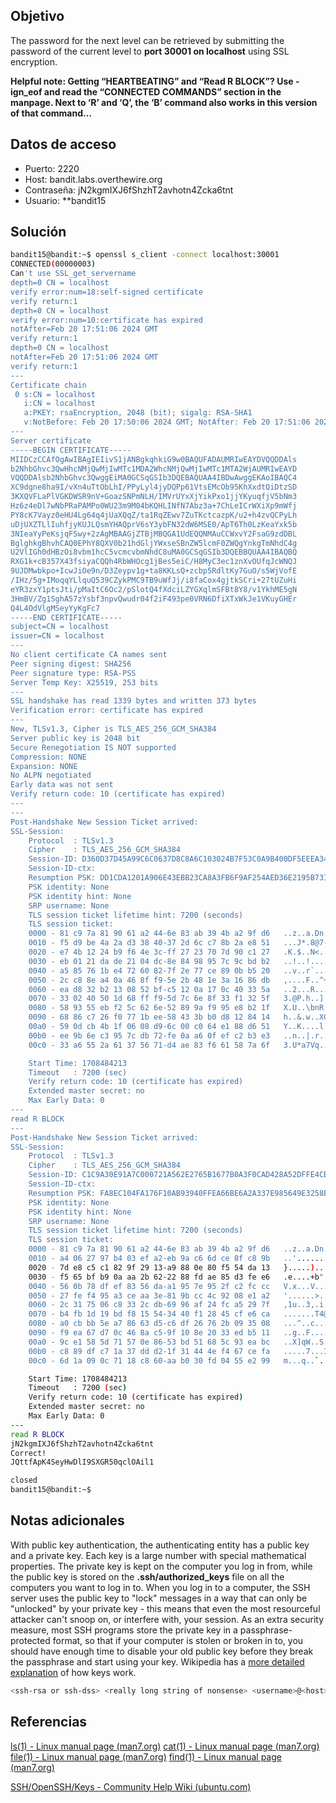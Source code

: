 ## Objetivo

The password for the next level can be retrieved by submitting the password of the current level to **port 30001 on localhost** using SSL encryption.

**Helpful note: Getting “HEARTBEATING” and “Read R BLOCK”? Use -ign_eof and read the “CONNECTED COMMANDS” section in the manpage. Next to ‘R’ and ‘Q’, the ‘B’ command also works in this version of that command…**
## Datos de acceso
- Puerto: 2220
- Host: bandit.labs.overthewire.org
- Contraseña: jN2kgmIXJ6fShzhT2avhotn4Zcka6tnt
- Usuario: **bandit15

## Solución

```bash
bandit15@bandit:~$ openssl s_client -connect localhost:30001
CONNECTED(00000003)
Can't use SSL_get_servername
depth=0 CN = localhost
verify error:num=18:self-signed certificate
verify return:1
depth=0 CN = localhost
verify error:num=10:certificate has expired
notAfter=Feb 20 17:51:06 2024 GMT
verify return:1
depth=0 CN = localhost
notAfter=Feb 20 17:51:06 2024 GMT
verify return:1
---
Certificate chain
 0 s:CN = localhost
   i:CN = localhost
   a:PKEY: rsaEncryption, 2048 (bit); sigalg: RSA-SHA1
   v:NotBefore: Feb 20 17:50:06 2024 GMT; NotAfter: Feb 20 17:51:06 2024 GMT
---
Server certificate
-----BEGIN CERTIFICATE-----
MIIDCzCCAfOgAwIBAgIEIivS1jANBgkqhkiG9w0BAQUFADAUMRIwEAYDVQQDDAls
b2NhbGhvc3QwHhcNMjQwMjIwMTc1MDA2WhcNMjQwMjIwMTc1MTA2WjAUMRIwEAYD
VQQDDAlsb2NhbGhvc3QwggEiMA0GCSqGSIb3DQEBAQUAA4IBDwAwggEKAoIBAQC4
XC9dgne8ha9I/vXn4uTtObLhI/PPyLyl4jyDQPp61VtsEMcOb95KhXxdtQiDtzSD
3KXQVFLaPlVGKDWSR9nV+GoazSNPmNLH/IMVrUYxXjYikPxo1jjYKyuqfjV5bNm3
Hz6z4eDl7wNbPRaPAMPo0WU23m9M04bKQHLINfN7Abz3a+7ChLeICrWXiXp9mWfj
PY8cK7Vayz0eHU4Lg64q4jUaXQqZ/ta1RqZEwv7ZuTKctcazpK/u2+h4zvQCPyLh
uDjUXZTLlIuhfjyKUJLQsmYHAQprV6sY3ybFN32dW6MSE0/ApT6Th0LzKeaYxk5b
3NIeaYyPeKsjqFSwy+2zAgMBAAGjZTBjMBQGA1UdEQQNMAuCCWxvY2FsaG9zdDBL
BglghkgBhvhCAQ0EPhY8QXV0b21hdGljYWxseSBnZW5lcmF0ZWQgYnkgTmNhdC4g
U2VlIGh0dHBzOi8vbm1hcC5vcmcvbmNhdC8uMA0GCSqGSIb3DQEBBQUAA4IBAQBQ
RXG1k+cB357X43fsiyaCQQh4RbWHOcg1jBes5eiC/H8MyC3ec1znXvOUfqJcWNQJ
9UJDMwbkpo+IcwJiOe9n/D3Zeypv1g+ta8KKLsQ+zcbp5RdltKy7GuO/s5WjVofE
/IHz/5g+IMoqqYLlquQ539CZykPMC9TB9uWfJj/i8faCox4gjtkSCri+27tUZuHi
eYR3zxY1ptsJti/pMaItC6Oc2/pSlotQ4fXdciLZYGXqlmSFBt8Y8/v1YkhME5gN
3HmBV/Zg1SghA57zYsbf3npvQwudr04f2iF493pe0VRN6DfiXTxWkJe1VKuyGHEr
Q4L4OdVlgMSeyYyKgFc7
-----END CERTIFICATE-----
subject=CN = localhost
issuer=CN = localhost
---
No client certificate CA names sent
Peer signing digest: SHA256
Peer signature type: RSA-PSS
Server Temp Key: X25519, 253 bits
---
SSL handshake has read 1339 bytes and written 373 bytes
Verification error: certificate has expired
---
New, TLSv1.3, Cipher is TLS_AES_256_GCM_SHA384
Server public key is 2048 bit
Secure Renegotiation IS NOT supported
Compression: NONE
Expansion: NONE
No ALPN negotiated
Early data was not sent
Verify return code: 10 (certificate has expired)
---
---
Post-Handshake New Session Ticket arrived:
SSL-Session:
    Protocol  : TLSv1.3
    Cipher    : TLS_AES_256_GCM_SHA384
    Session-ID: D360D37D45A99C6C0637D8C8A6C103024B7F53C0A9B400DF5EEEA34BDD948855
    Session-ID-ctx:
    Resumption PSK: DD1CDA1201A906E43EBB23CA8A3FB6F9AF254AED36E2195B7318023102FF0A9A2168ADB7A80EC2E71CAB4617D6F79451
    PSK identity: None
    PSK identity hint: None
    SRP username: None
    TLS session ticket lifetime hint: 7200 (seconds)
    TLS session ticket:
    0000 - 81 c9 7a 81 90 61 a2 44-6e 83 ab 39 4b a2 9f d6   ..z..a.Dn..9K...
    0010 - f5 d9 be 4a 2a d3 38 40-37 2d 6c c7 8b 2a e8 51   ...J*.8@7-l..*.Q
    0020 - e7 4b 12 24 b9 f6 4e 3c-ff 27 23 70 7d 90 c1 27   .K.$..N<.'#p}..'
    0030 - eb 01 21 da de 21 04 dc-8e 84 98 95 7c 9c bd b2   ..!..!......|...
    0040 - a5 85 76 1b e4 72 60 82-7f 2e 77 ce 89 0b b5 20   ..v..r`...w....
    0050 - 2c c8 8e a4 0a 46 8f f9-5e 2b 48 1e 3a 16 86 db   ,....F..^+H.:...
    0060 - ea d8 32 b2 13 08 52 bf-c5 12 0a 17 0c 40 33 5a   ..2...R......@3Z
    0070 - 33 02 40 50 1d 68 ff f9-5d 7c 6e 8f 33 f1 32 5f   3.@P.h..]|n.3.2_
    0080 - 58 93 55 eb f2 5c 62 6e-52 89 9a f9 95 e8 b2 1f   X.U..\bnR.......
    0090 - 68 86 c7 26 f0 77 1b ee-58 43 3b b0 d8 12 84 14   h..&.w..XC;.....
    00a0 - 59 0d cb 4b 1f 06 08 d9-6c 00 c0 64 e1 88 d6 51   Y..K....l..d...Q
    00b0 - ee 9b 6e c3 95 7c db 72-fe 0a a6 0f ef c2 b3 e3   ..n..|.r........
    00c0 - 33 a6 55 2a 61 37 56 71-d4 ae 83 f6 61 58 7a 6f   3.U*a7Vq....aXzo

    Start Time: 1708484213
    Timeout   : 7200 (sec)
    Verify return code: 10 (certificate has expired)
    Extended master secret: no
    Max Early Data: 0
---
read R BLOCK
---
Post-Handshake New Session Ticket arrived:
SSL-Session:
    Protocol  : TLSv1.3
    Cipher    : TLS_AES_256_GCM_SHA384
    Session-ID: C1C9A30E91A7C000721A562E2765B1677B0A3F0CAD428A52DFFE4CB20865EA5D
    Session-ID-ctx:
    Resumption PSK: FA8EC104FA176F10AB93940FFEA66BE6A2A337E985649E3258EAFF356BB2C55D6A9C604941627BE88E524CCBBD4F73EB
    PSK identity: None
    PSK identity hint: None
    SRP username: None
    TLS session ticket lifetime hint: 7200 (seconds)
    TLS session ticket:
    0000 - 81 c9 7a 81 90 61 a2 44-6e 83 ab 39 4b a2 9f d6   ..z..a.Dn..9K...
    0010 - a4 06 27 97 b4 03 ef a2-eb 9a c6 6d ce 8f c8 9b   ..'........m....
    0020 - 7d e8 c5 c1 82 9f 29 13-a9 88 0e 80 f5 54 da 13   }.....)......T..
    0030 - f5 65 bf b9 0a aa 2b 62-22 88 fd ae 85 d3 fe e6   .e....+b".......
    0040 - 56 0b 78 df ef 83 56 da-a1 95 7e 95 2f c2 fc cc   V.x...V...~./...
    0050 - 27 fe f4 95 a3 ce aa 3e-81 9b cc 4c 92 08 e1 a2   '......>...L....
    0060 - 2c 31 75 06 c8 33 2c db-69 96 af 24 fc a5 29 7f   ,1u..3,.i..$..).
    0070 - b4 fb 1d 19 bd f8 15 54-34 40 f1 28 45 cf e6 ca   .......T4@.(E...
    0080 - a0 cb bb 5e a7 86 63 d5-c6 df 26 76 2b 09 35 08   ...^..c...&v+.5.
    0090 - f9 ea 67 d7 0c 46 8a c5-9f 10 8e 20 33 ed b5 11   ..g..F..... 3...
    00a0 - 9c e1 58 5d 71 57 0e 86-53 bd 51 68 5c 93 ea bc   ..X]qW..S.Qh\...
    00b0 - c8 89 df c7 1a 37 dd d2-1f 31 44 4e f4 67 ce fa   .....7...1DN.g..
    00c0 - 6d 1a 09 0c 71 18 c8 60-aa b0 30 fd 04 55 e2 99   m...q..`..0..U..

    Start Time: 1708484213
    Timeout   : 7200 (sec)
    Verify return code: 10 (certificate has expired)
    Extended master secret: no
    Max Early Data: 0
---
read R BLOCK
jN2kgmIXJ6fShzhT2avhotn4Zcka6tnt
Correct!
JQttfApK4SeyHwDlI9SXGR50qclOAil1

closed
bandit15@bandit:~$
```

## Notas adicionales


With public key authentication, the authenticating entity has a public key and a private key. Each key is a large number with special mathematical properties. The private key is kept on the computer you log in from, while the public key is stored on the **.ssh/authorized_keys** file on all the computers you want to log in to. When you log in to a computer, the SSH server uses the public key to "lock" messages in a way that can only be "unlocked" by your private key - this means that even the most resourceful attacker can't snoop on, or interfere with, your session. As an extra security measure, most SSH programs store the private key in a passphrase-protected format, so that if your computer is stolen or broken in to, you should have enough time to disable your old public key before they break the passphrase and start using your key. Wikipedia has a [more detailed explanation](http://en.wikipedia.org/wiki/Public-key_cryptography "WikiPedia") of how keys work.

```bash
<ssh-rsa or ssh-dss> <really long string of nonsense> <username>@<host>
```

## Referencias

[ls(1) - Linux manual page (man7.org)](https://man7.org/linux/man-pages/man1/ls.1.html)
[cat(1) - Linux manual page (man7.org)](https://man7.org/linux/man-pages/man1/cat.1.html)
[file(1) - Linux manual page (man7.org)](https://man7.org/linux/man-pages/man1/file.1.html)
[find(1) - Linux manual page (man7.org)](https://man7.org/linux/man-pages/man1/find.1.html)

[SSH/OpenSSH/Keys - Community Help Wiki (ubuntu.com)](https://help.ubuntu.com/community/SSH/OpenSSH/Keys)